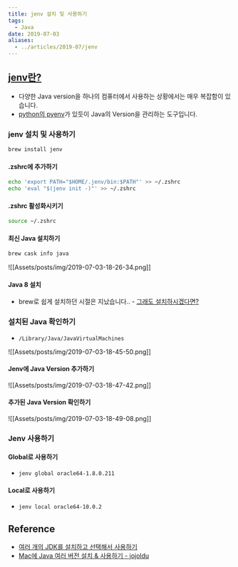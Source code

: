 ```yaml
---
title: jenv 설치 및 사용하기
tags:
  - Java
date: 2019-07-03
aliases: 
  - ../articles/2019-07/jenv
---
```


## [jenv란?](https://www.jenv.be/)

-   다양한 Java version을 하나의 컴퓨터에서 사용하는 상황에서는 매우 복잡함이 있습니다.
-   [python의 pyenv](https://github.com/pyenv/pyenv)가 있듯이 Java의 Version을 관리하는 도구입니다.

### jenv 설치 및 사용하기

```bash
brew install jenv
```

#### .zshrc에 추가하기

```bash
echo 'export PATH="$HOME/.jenv/bin:$PATH"' >> ~/.zshrc
echo 'eval "$(jenv init -)"' >> ~/.zshrc
```

#### .zshrc 활성화시키기

```bash
source ~/.zshrc
```

#### 최신 Java 설치하기

```bash
brew cask info java
```

![[Assets/posts/img/2019-07-03-18-26-34.png]]

#### Java 8 설치

-   brew로 쉽게 설치하던 시절은 지났습니다.. - [그래도 설치하시겠다면?](https://github.com/Homebrew/homebrew-cask-versions/issues/7253#issuecomment-484356654)

### 설치된 Java 확인하기

-   `/Library/Java/JavaVirtualMachines`

![[Assets/posts/img/2019-07-03-18-45-50.png]]

#### Jenv에 Java Version 추가하기

![[Assets/posts/img/2019-07-03-18-47-42.png]]

#### 추가된 Java Version 확인하기

![[Assets/posts/img/2019-07-03-18-49-08.png]]

### Jenv 사용하기

#### Global로 사용하기

-   `jenv global oracle64-1.8.0.211`

#### Local로 사용하기

-   `jenv local oracle64-10.0.2`

## Reference

-   [여러 개의 JDK를 설치하고 선택해서 사용하기](https://blog.benelog.net/installing-jdk.html)
-   [Mac에 Java 여러 버전 설치 & 사용하기 - jojoldu](https://jojoldu.tistory.com/329)
